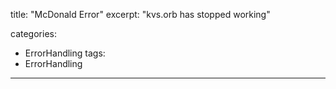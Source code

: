 title: "McDonald Error"
excerpt: "kvs.orb has stopped working"

categories:
  - ErrorHandling
tags:
  - ErrorHandling
---

